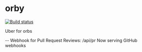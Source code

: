 # orby

[![Build status](https://ci.appveyor.com/api/projects/status/66qk17we6nfu1kgn?svg=true)](https://ci.appveyor.com/project/UCNETAdmin/orby)

Uber for orbs

--
Webhook for Pull Request Reviews: /api/pr
Now serving GitHub webhooks
